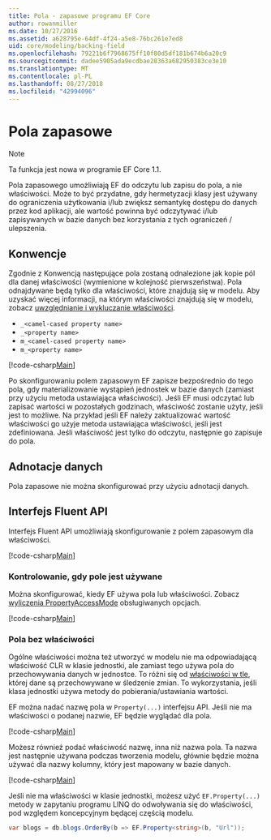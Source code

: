 ```yaml
---
title: Pola - zapasowe programu EF Core
author: rowanmiller
ms.date: 10/27/2016
ms.assetid: a628795e-64df-4f24-a5e8-76bc261e7ed8
uid: core/modeling/backing-field
ms.openlocfilehash: 79221b6f7968675ff10f80d5df181b674b6a20c9
ms.sourcegitcommit: dadee5905ada9ecdbae28363a682950383ce3e10
ms.translationtype: MT
ms.contentlocale: pl-PL
ms.lasthandoff: 08/27/2018
ms.locfileid: "42994096"
---
```

# <a name="backing-fields"></a>Pola zapasowe

> [!NOTE]  
> Ta funkcja jest nowa w programie EF Core 1.1.

Pola zapasowego umożliwiają EF do odczytu lub zapisu do pola, a nie właściwości. Może to być przydatne, gdy hermetyzacji klasy jest używany do ograniczenia użytkowania i/lub zwiększ semantykę dostępu do danych przez kod aplikacji, ale wartość powinna być odczytywać i/lub zapisywanych w bazie danych bez korzystania z tych ograniczeń / ulepszenia.

## <a name="conventions"></a>Konwencje

Zgodnie z Konwencją następujące pola zostaną odnalezione jak kopie pól dla danej właściwości (wymienione w kolejność pierwszeństwa). Pola odnajdywane będą tylko dla właściwości, które znajdują się w modelu. Aby uzyskać więcej informacji, na którym właściwości znajdują się w modelu, zobacz [uwzględnianie i wykluczanie właściwości](included-properties.md).

* `_<camel-cased property name>`
* `_<property name>`
* `m_<camel-cased property name>`
* `m_<property name>`

[!code-csharp[Main](../../../samples/core/Modeling/Conventions/Samples/BackingField.cs#Sample)]

Po skonfigurowaniu polem zapasowym EF zapisze bezpośrednio do tego pola, gdy materializowanie wystąpień jednostek w bazie danych (zamiast przy użyciu metoda ustawiająca właściwości). Jeśli EF musi odczytać lub zapisać wartości w pozostałych godzinach, właściwość zostanie użyty, jeśli jest to możliwe. Na przykład jeśli EF należy zaktualizować wartość właściwości go użyje metoda ustawiająca właściwości, jeśli jest zdefiniowana. Jeśli właściwość jest tylko do odczytu, następnie go zapisuje do pola.

## <a name="data-annotations"></a>Adnotacje danych

Pola zapasowe nie można skonfigurować przy użyciu adnotacji danych.

## <a name="fluent-api"></a>Interfejs Fluent API

Interfejs Fluent API umożliwiają skonfigurowanie z polem zapasowym dla właściwości.

[!code-csharp[Main](../../../samples/core/Modeling/FluentAPI/Samples/BackingField.cs#Sample)]

### <a name="controlling-when-the-field-is-used"></a>Kontrolowanie, gdy pole jest używane

Można skonfigurować, kiedy EF używa pola lub właściwości. Zobacz [wyliczenia PropertyAccessMode](https://docs.microsoft.com/dotnet/api/microsoft.entityframeworkcore.propertyaccessmode) obsługiwanych opcjach.

[!code-csharp[Main](../../../samples/core/Modeling/FluentAPI/Samples/BackingFieldAccessMode.cs#Sample)]

### <a name="fields-without-a-property"></a>Pola bez właściwości

Ogólne właściwości można też utworzyć w modelu nie ma odpowiadającą właściwość CLR w klasie jednostki, ale zamiast tego używa pola do przechowywania danych w jednostce. To różni się od [właściwości w tle](shadow-properties.md), której dane są przechowywane w śledzenie zmian. To wykorzystania, jeśli klasa jednostki używa metody do pobierania/ustawiania wartości.

EF można nadać nazwę pola w `Property(...)` interfejsu API. Jeśli nie ma właściwości o podanej nazwie, EF będzie wyglądać dla pola.

[!code-csharp[Main](../../../samples/core/Modeling/FluentAPI/Samples/BackingFieldNoProperty.cs#Sample)]

Możesz również podać właściwość nazwę, inna niż nazwa pola. Ta nazwa jest następnie używana podczas tworzenia modelu, głównie będzie można używać dla nazwy kolumny, który jest mapowany w bazie danych.

[!code-csharp[Main](../../../samples/core/Modeling/FluentAPI/Samples/BackingFieldConceptualProperty.cs#Sample)]

Jeśli nie ma właściwości w klasie jednostki, możesz użyć `EF.Property(...)` metody w zapytaniu programu LINQ do odwoływania się do właściwości, pod względem koncepcyjnym będącej częścią modelu.

``` csharp
var blogs = db.blogs.OrderBy(b => EF.Property<string>(b, "Url"));
```
